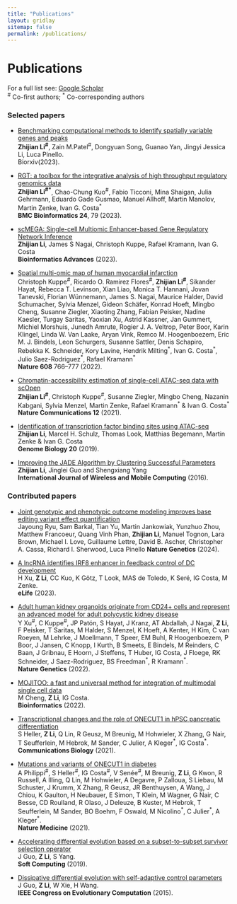 ```yaml
---
title: "Publications"
layout: gridlay
sitemap: false
permalink: /publications/
---
```


# Publications

For a full list see: [Google Scholar](https://scholar.google.de/citations?user=xG5HYekAAAAJ&hl=en)  
<sup>\#</sup> Co-first authors; <sup>\*</sup> Co-corresponding authors

### Selected papers

* [Benchmarking computational methods to identify spatially variable genes and peaks](https://www.biorxiv.org/content/10.1101/2023.12.02.569717v1.abstract) \
**Zhijian Li<sup>\#</sup>**, Zain M.Patel<sup>\#</sup>, Dongyuan Song, Guanao Yan, Jingyi Jessica Li, Luca Pinello. \
Biorxiv(2023). 

* [RGT: a toolbox for the integrative analysis of high throughput regulatory genomics data](https://bmcbioinformatics.biomedcentral.com/articles/10.1186/s12859-023-05184-5) \
**Zhijian Li<sup>\#\*</sup>**, Chao-Chung Kuo<sup>\#</sup>, Fabio Ticconi, Mina Shaigan, Julia Gehrmann, Eduardo Gade Gusmao, Manuel Allhoff, Martin Manolov, Martin Zenke, Ivan G. Costa<sup>\*</sup> \
**BMC Bioinformatics 24**, 79 (2023).

* [scMEGA: Single-cell Multiomic Enhancer-based Gene Regulatory Network Inference](https://academic.oup.com/bioinformaticsadvances/advance-article/doi/10.1093/bioadv/vbad003/6986159?login=false) \
**Zhijian Li**, James S Nagai, Christoph Kuppe, Rafael Kramann, Ivan G. Costa \
**Bioinformatics Advances** (2023).


* [Spatial multi-omic map of human myocardial infarction](https://www.nature.com/articles/s41586-022-05060-x)\
Christoph Kuppe<sup>\#</sup>, Ricardo O. Ramirez Flores<sup>\#</sup>, **Zhijian Li<sup>\#</sup>**, Sikander Hayat, Rebecca T. Levinson, Xian Liao, Monica T. Hannani, Jovan Tanevski, Florian Wünnemann, James S. Nagai, Maurice Halder, David Schumacher, Sylvia Menzel, Gideon Schäfer, Konrad Hoeft, Mingbo Cheng, Susanne Ziegler, Xiaoting Zhang, Fabian Peisker, Nadine Kaesler, Turgay Saritas, Yaoxian Xu, Astrid Kassner, Jan Gummert, Michiel Morshuis, Junedh Amrute, Rogier J. A. Veltrop, Peter Boor, Karin Klingel, Linda W. Van Laake, Aryan Vink, Remco M. Hoogenboezem, Eric M. J. Bindels, Leon Schurgers, Susanne Sattler, Denis Schapiro, Rebekka K. Schneider, Kory Lavine, Hendrik Milting<sup>\*</sup>, Ivan G. Costa<sup>\*</sup>, Julio Saez-Rodriguez<sup>\*</sup>, Rafael Kramann<sup>\*</sup> \
**Nature 608** 766–777 (2022).

* [Chromatin-accessibility estimation of single-cell ATAC-seq data with scOpen](https://www.nature.com/articles/s41467-021-26530-2)\
**Zhijian Li<sup>\#</sup>**, Christoph Kuppe<sup>\#</sup>, Susanne Ziegler, Mingbo Cheng, Nazanin Kabgani, Sylvia Menzel, Martin Zenke, Rafael Kramann<sup>\*</sup> & Ivan G. Costa<sup>\*</sup> \
**Nature Communications 12** (2021).

* [Identification of transcription factor binding sites using ATAC-seq](https://genomebiology.biomedcentral.com/articles/10.1186/s13059-019-1642-2)\
**Zhijian Li**, Marcel H. Schulz, Thomas Look, Matthias Begemann, Martin Zenke & Ivan G. Costa \
**Genome Biology 20** (2019).

* [Improving the JADE Algorithm by Clustering Successful Parameters](https://www.inderscienceonline.com/doi/abs/10.1504/IJWMC.2016.081159)\
**Zhijian Li**, Jinglei Guo and Shengxiang Yang\
**International Journal of Wireless and Mobile Computing** (2016).

### Contributed papers

* [Joint genotypic and phenotypic outcome modeling improves base editing variant effect quantification](https://www.nature.com/articles/s41588-024-01726-6) \
Jayoung Ryu, Sam Barkal, Tian Yu, Martin Jankowiak, Yunzhuo Zhou, Matthew Francoeur, Quang Vinh Phan, **Zhijian Li**, Manuel Tognon, Lara Brown, Michael I. Love, Guillaume Lettre, David B. Ascher, Christopher A. Cassa, Richard I. Sherwood, Luca Pinello
**Nature Genetics** (2024).


* [A lncRNA identifies IRF8 enhancer in feedback control of DC development](https://elifesciences.org/articles/83342)\
H Xu, **Z Li**, CC Kuo, K Götz, T Look, MAS de Toledo, K Seré, IG Costa, M Zenke.\
**eLife** (2023).

* [Adult human kidney organoids originate from CD24+ cells and represent an advanced model for adult polycystic kidney disease](https://www.nature.com/articles/s41588-022-01202-z)\
Y Xu<sup>\#</sup>, C Kuppe<sup>\#</sup>, JP Patón, S Hayat, J Kranz,  AT Abdallah, J Nagai, **Z Li**, F Peisker, T Saritas, M Halder, S Menzel, K Hoeft, A Kenter, H Kim, C van Roeyen, M Lehrke, J Moellmann, T Speer, EM Buhl, R Hoogenboezem, P Boor, J Jansen, C Knopp, I Kurth, B Smeets, E Bindels, M Reinders, C Baan, J Gribnau, E Hoorn, J Steffens, T Huber, IG Costa, J Floege, RK Schneider, J Saez-Rodriguez, BS Freedman<sup>\*</sup>, R Kramann<sup>\*</sup>.\
**Nature Genetics** (2022).

* [MOJITOO: a fast and universal method for integration of multimodal single cell data](https://academic.oup.com/bioinformatics/article/38/Supplement_1/i282/6617520)\
M Cheng, **Z Li**, IG Costa.\
**Bioinformatics** (2022).

* [Transcriptional changes and the role of ONECUT1 in hPSC pancreatic differentiation](https://www.nature.com/articles/s42003-021-02818-3)\
S Heller, **Z Li**, Q Lin, R Geusz, M Breunig, M Hohwieler, X Zhang, G Nair, T Seufferlein, M Hebrok, M Sander, C Julier, A Kleger<sup>\*</sup>, IG Costa<sup>\*</sup>.\
**Communications Biology** (2021).

* [Mutations and variants of ONECUT1 in diabetes](https://www.nature.com/articles/s41591-021-01502-7)\
A Philippi<sup>\#</sup>, S Heller<sup>\#</sup>, IG Costa<sup>\#</sup>, V Senée<sup>\#</sup>, M Breunig, **Z Li**, G Kwon, R Russell, A Illing, Q Lin, M Hohwieler, A Degavre, P Zalloua, S Liebau, M Schuster, J Krumm, X Zhang, R Geusz, JR Benthuysen, A Wang, J Chiou, K Gaulton, H Neubauer, E Simon, T Klein, M Wagner, G Nair, C Besse, CD Roulland, R Olaso, J Deleuze, B Kuster, M Hebrok, T Seufferlein, M Sander, BO Boehm, F Oswald, M Nicolino<sup>\*</sup>, C Julier<sup>\*</sup>, A Kleger<sup>\*</sup>.\
**Nature Medicine** (2021).

* [Accelerating differential evolution based on a subset-to-subset survivor selection operator](https://link.springer.com/article/10.1007/s00500-018-3060-x)\
J Guo, **Z Li**, S Yang.\
**Soft Computing** (2019).

* [Dissipative differential evolution with self-adaptive control parameters](https://ieeexplore.ieee.org/abstract/document/7257274)\
J Guo, **Z Li**, W Xie, H Wang.\
**IEEE Congress on Evolutionary Computation** (2015).
